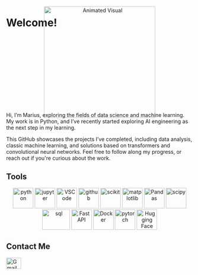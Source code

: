 # Welcome!

<p align="center">
  <img src="https://media.giphy.com/media/33PMXr72xOqBdOUzTO/giphy.gif" alt="Animated Visual" width="300" style="margin: -80px 0px -30px 0px;">
</p>

Hi, I’m Marius, exploring the fields of data science and machine learning. My work is in Python, and I’ve recently started exploring AI engineering as the next step in my learning.

This GitHub showcases the projects I’ve completed, including data analysis, classic machine learning, and solutions based on transformers and convolutional neural networks. Feel free to follow along my progress, or reach out if you're curious about the work.

## Tools

<p align="center">
  <img src="https://upload.wikimedia.org/wikipedia/commons/c/c3/Python-logo-notext.svg" alt="python" width="55" height="55">
  <img src="https://upload.wikimedia.org/wikipedia/commons/3/38/Jupyter_logo.svg" alt="jupyter" width="55" height="55">
  <img src="https://cdn.jsdelivr.net/gh/devicons/devicon/icons/vscode/vscode-original.svg" alt="VSCode" width="55" height="55">
  <img src="https://upload.wikimedia.org/wikipedia/commons/9/91/Octicons-mark-github.svg" alt="github" width="55" height="55">
  <img src="https://upload.wikimedia.org/wikipedia/commons/0/05/Scikit_learn_logo_small.svg" alt="scikit" width="55" height="55">
  <img src="https://upload.wikimedia.org/wikipedia/commons/8/84/Matplotlib_icon.svg" alt="matplotlib" width="55" height="55">
  <img src="https://upload.wikimedia.org/wikipedia/commons/e/ed/Pandas_logo.svg" alt="Pandas" width="55" height="55">
  <img src="https://upload.wikimedia.org/wikipedia/commons/b/b2/SCIPY_2.svg" alt="scipy" width="55" height="55">
  <img src="https://upload.wikimedia.org/wikipedia/commons/8/87/Sql_data_base_with_logo.png" alt="sql" width="75" height="55">
  <img src="https://cdn.jsdelivr.net/gh/devicons/devicon/icons/fastapi/fastapi-original.svg" alt="FastAPI" width="55" height="55">
  <img src="https://cdn.jsdelivr.net/gh/devicons/devicon/icons/docker/docker-original.svg" alt="Docker" width="55" height="55">
  <img src="https://upload.wikimedia.org/wikipedia/commons/1/10/PyTorch_logo_icon.svg" alt="pytorch" width="55" height="55">
  <img src="https://huggingface.co/front/assets/huggingface_logo.svg" alt="Hugging Face" width="55" height="55">
</p>

## Contact Me 

<a href="mailto:mariuskrasuckas@gmail.com">
  <img align="left" alt="Gmail" width="40" height="30" src="https://upload.wikimedia.org/wikipedia/commons/thumb/7/7e/Gmail_icon_%282020%29.svg/512px-Gmail_icon_%282020%29.svg.png" />
</a>





